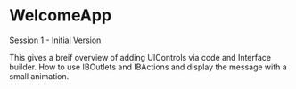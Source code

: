 # WelcomeApp
Session 1 - Initial Version

This gives a breif overview of adding UIControls via code and Interface builder. How to use IBOutlets and IBActions and display the message with a small animation.
